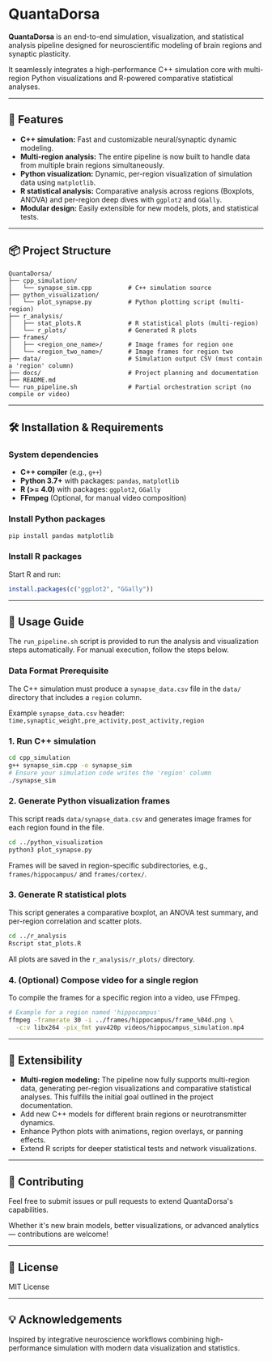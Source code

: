 # QuantaDorsa

**QuantaDorsa** is an end-to-end simulation, visualization, and statistical analysis pipeline designed for neuroscientific modeling of brain regions and synaptic plasticity.

It seamlessly integrates a high-performance C++ simulation core with multi-region Python visualizations and R-powered comparative statistical analyses.

---

## 🚀 Features

- **C++ simulation:** Fast and customizable neural/synaptic dynamic modeling.
- **Multi-region analysis:** The entire pipeline is now built to handle data from multiple brain regions simultaneously.
- **Python visualization:** Dynamic, per-region visualization of simulation data using `matplotlib`.
- **R statistical analysis:** Comparative analysis across regions (Boxplots, ANOVA) and per-region deep dives with `ggplot2` and `GGally`.
- **Modular design:** Easily extensible for new models, plots, and statistical tests.

---

## 📦 Project Structure

```
QuantaDorsa/
├── cpp_simulation/
│   └── synapse_sim.cpp          # C++ simulation source
├── python_visualization/
│   └── plot_synapse.py          # Python plotting script (multi-region)
├── r_analysis/
│   ├── stat_plots.R             # R statistical plots (multi-region)
│   └── r_plots/                 # Generated R plots
├── frames/
│   ├── <region_one_name>/       # Image frames for region one
│   └── <region_two_name>/       # Image frames for region two
├── data/                        # Simulation output CSV (must contain a 'region' column)
├── docs/                        # Project planning and documentation
├── README.md
└── run_pipeline.sh              # Partial orchestration script (no compile or video)
```

---

## 🛠️ Installation & Requirements

### System dependencies

- **C++ compiler** (e.g., `g++`)
- **Python 3.7+** with packages: `pandas`, `matplotlib`
- **R (>= 4.0)** with packages: `ggplot2`, `GGally`
- **FFmpeg** (Optional, for manual video composition)

### Install Python packages

```bash
pip install pandas matplotlib
```

### Install R packages

Start R and run:

```r
install.packages(c("ggplot2", "GGally"))
```

---

## 🎯 Usage Guide

The `run_pipeline.sh` script is provided to run the analysis and visualization steps automatically. For manual execution, follow the steps below.

### Data Format Prerequisite

The C++ simulation must produce a `synapse_data.csv` file in the `data/` directory that includes a `region` column.

Example `synapse_data.csv` header:
`time,synaptic_weight,pre_activity,post_activity,region`

### 1. Run C++ simulation

```bash
cd cpp_simulation
g++ synapse_sim.cpp -o synapse_sim
# Ensure your simulation code writes the 'region' column
./synapse_sim
```

### 2. Generate Python visualization frames

This script reads `data/synapse_data.csv` and generates image frames for each region found in the file.

```bash
cd ../python_visualization
python3 plot_synapse.py
```

Frames will be saved in region-specific subdirectories, e.g., `frames/hippocampus/` and `frames/cortex/`.

### 3. Generate R statistical plots

This script generates a comparative boxplot, an ANOVA test summary, and per-region correlation and scatter plots.

```bash
cd ../r_analysis
Rscript stat_plots.R
```

All plots are saved in the `r_analysis/r_plots/` directory.

### 4. (Optional) Compose video for a single region

To compile the frames for a specific region into a video, use FFmpeg.

```bash
# Example for a region named 'hippocampus'
ffmpeg -framerate 30 -i ../frames/hippocampus/frame_%04d.png \
  -c:v libx264 -pix_fmt yuv420p videos/hippocampus_simulation.mp4
```

---

## 🧩 Extensibility

- **Multi-region modeling:** The pipeline now fully supports multi-region data, generating per-region visualizations and comparative statistical analyses. This fulfills the initial goal outlined in the project documentation.
- Add new C++ models for different brain regions or neurotransmitter dynamics.
- Enhance Python plots with animations, region overlays, or panning effects.
- Extend R scripts for deeper statistical tests and network visualizations.

---

## 🤝 Contributing

Feel free to submit issues or pull requests to extend QuantaDorsa's capabilities.

Whether it's new brain models, better visualizations, or advanced analytics — contributions are welcome!

---

## 📜 License

MIT License

---

## 💡 Acknowledgements

Inspired by integrative neuroscience workflows combining high-performance simulation with modern data visualization and statistics.